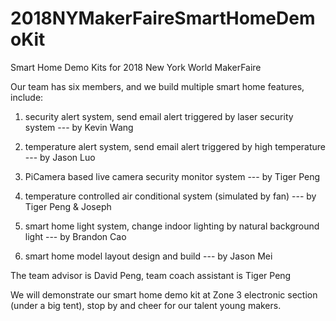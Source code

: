 # 2018NYMakerFaireSmartHomeDemoKit
Smart Home Demo Kits for 2018 New York World MakerFaire

Our team has six members, and we build multiple smart home features, include:

1. security alert system, send email alert triggered by laser security system --- by Kevin Wang

2. temperature alert system, send email alert triggered by high temperature --- by Jason Luo

3. PiCamera based live camera security monitor system --- by Tiger Peng

4. temperature controlled air conditional system (simulated by fan) --- by Tiger Peng & Joseph

5. smart home light system, change indoor lighting by natural background light --- by Brandon Cao

6. smart home model layout design and build --- by Jason Mei

The team advisor is David Peng, team coach assistant is Tiger Peng

We will demonstrate our smart home demo kit at Zone 3 electronic section (under a big tent), stop by and 
cheer for our talent young makers.
